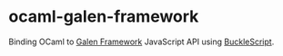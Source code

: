 # ocaml-galen-framework

Binding OCaml to [Galen Framework](http://galenframework.com/) JavaScript API using [BuckleScript](https://github.com/bloomberg/bucklescript).
